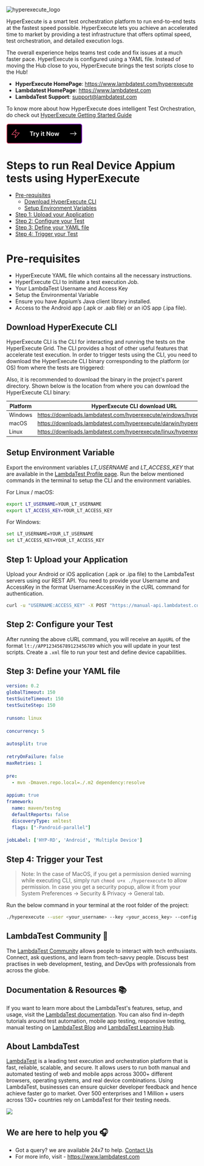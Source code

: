<img height="100" alt="hyperexecute_logo" src="https://user-images.githubusercontent.com/1688653/159473714-384e60ba-d830-435e-a33f-730df3c3ebc6.png">

HyperExecute is a smart test orchestration platform to run end-to-end tests at the fastest speed possible. HyperExecute lets you achieve an accelerated time to market by providing a test infrastructure that offers optimal speed, test orchestration, and detailed execution logs.

The overall experience helps teams test code and fix issues at a much faster pace. HyperExecute is configured using a YAML file. Instead of moving the Hub close to you, HyperExecute brings the test scripts close to the Hub!

* <b>HyperExecute HomePage</b>: https://www.lambdatest.com/hyperexecute
* <b>Lambdatest HomePage</b>: https://www.lambdatest.com
* <b>LambdaTest Support</b>: [support@lambdatest.com](mailto:support@lambdatest.com)

To know more about how HyperExecute does intelligent Test Orchestration, do check out [HyperExecute Getting Started Guide](https://www.lambdatest.com/support/docs/getting-started-with-hyperexecute/)

[<img alt="Try it now" width="200 px" align="center" src="images/Try it Now.svg" />](https://hyperexecute.lambdatest.com/hyperexecute/jobs)

# Steps to run Real Device Appium tests using HyperExecute

* [Pre-requisites](#pre-requisites)
   - [Download HyperExecute CLI](#download-hyperexecute-cli)
   - [Setup Environment Variables](#setup-environment-variable)
* [Step 1: Upload your Application](#step-1-upload-your-application)
* [Step 2: Configure your Test](#step-2-configure-your-test)
* [Step 3: Define your YAML file](#step-3-define-your-yaml-file)
* [Step 4: Trigger your Test](#step-4-trigger-your-test)

# Pre-requisites

- HyperExecute YAML file which contains all the necessary instructions.
- HyperExecute CLI to initiate a test execution Job.
- Your LambdaTest Username and Access Key
- Setup the Environmental Variable
- Ensure you have Appium’s Java client library installed.
- Access to the Android app (.apk or .aab file) or an iOS app (.ipa file).

## Download HyperExecute CLI

HyperExecute CLI is the CLI for interacting and running the tests on the HyperExecute Grid. The CLI provides a host of other useful features that accelerate test execution. In order to trigger tests using the CLI, you need to download the HyperExecute CLI binary corresponding to the platform (or OS) from where the tests are triggered:

Also, it is recommended to download the binary in the project's parent directory. Shown below is the location from where you can download the HyperExecute CLI binary:

| Platform	| HyperExecute CLI download URL |
|-----------|-------------------------------|
| Windows | https://downloads.lambdatest.com/hyperexecute/windows/hyperexecute.exe |
| macOS | https://downloads.lambdatest.com/hyperexecute/darwin/hyperexecute |
| Linux | https://downloads.lambdatest.com/hyperexecute/linux/hyperexecute |

## Setup Environment Variable
Export the environment variables *LT_USERNAME* and *LT_ACCESS_KEY* that are available in the [LambdaTest Profile page](https://accounts.lambdatest.com/detail/profile).
Run the below mentioned commands in the terminal to setup the CLI and the environment variables.

For Linux / macOS:

```bash
export LT_USERNAME=YOUR_LT_USERNAME
export LT_ACCESS_KEY=YOUR_LT_ACCESS_KEY
```

For Windows:

```bash
set LT_USERNAME=YOUR_LT_USERNAME
set LT_ACCESS_KEY=YOUR_LT_ACCESS_KEY
```

## Step 1: Upload your Application
Upload your Android or iOS application (.apk or .ipa file) to the LambdaTest servers using our REST API. You need to provide your Username and AccessKey in the format Username:AccessKey in the cURL command for authentication.

```bash
curl -u "USERNAME:ACCESS_KEY" -X POST "https://manual-api.lambdatest.com/app/upload/realDevice" -F "appFile=@"<YOUR_LOCAL_APP_PATH>"" -F "name="sampleApp""
```

## Step 2: Configure your Test
After running the above cURL command, you will receive an `AppURL` of the format `lt://APP123456789123456789` which you will update in your test scripts. Create a `.xml` file to run your test and define device capabilities.

## Step 3: Define your YAML file

```yaml
version: 0.2
globalTimeout: 150
testSuiteTimeout: 150
testSuiteStep: 150

runson: linux

concurrency: 5

autosplit: true

retryOnFailure: false
maxRetries: 1

pre:
  - mvn -Dmaven.repo.local=./.m2 dependency:resolve

appium: true
framework:
  name: maven/testng
  defaultReports: false
  discoveryType: xmltest
  flags: ["-Pandroid-parallel"]

jobLabel: ['HYP-RD', 'Android', 'Multiple Device']
```

## Step 4: Trigger your Test

> Note: In the case of MacOS, if you get a permission denied warning while executing CLI, simply run `chmod u+x ./hyperexecute` to allow permission. In case you get a security popup, allow it from your System Preferences → Security & Privacy → General tab.

Run the below command in your terminal at the root folder of the project:

```bash
./hyperexecute --user <your_username> --key <your_access_key> --config <path_of_yaml_file>
```

## LambdaTest Community :busts_in_silhouette:

The [LambdaTest Community](https://community.lambdatest.com/) allows people to interact with tech enthusiasts. Connect, ask questions, and learn from tech-savvy people. Discuss best practises in web development, testing, and DevOps with professionals from across the globe.

## Documentation & Resources :books:
      
If you want to learn more about the LambdaTest's features, setup, and usage, visit the [LambdaTest documentation](https://www.lambdatest.com/support/docs/). You can also find in-depth tutorials around test automation, mobile app testing, responsive testing, manual testing on [LambdaTest Blog](https://www.lambdatest.com/blog/) and [LambdaTest Learning Hub](https://www.lambdatest.com/learning-hub/).     
      
 ## About LambdaTest

[LambdaTest](https://www.lambdatest.com) is a leading test execution and orchestration platform that is fast, reliable, scalable, and secure. It allows users to run both manual and automated testing of web and mobile apps across 3000+ different browsers, operating systems, and real device combinations. Using LambdaTest, businesses can ensure quicker developer feedback and hence achieve faster go to market. Over 500 enterprises and 1 Million + users across 130+ countries rely on LambdaTest for their testing needs.

[<img height="70" src="https://user-images.githubusercontent.com/70570645/169649126-ed61f6de-49b5-4593-80cf-3391ca40d665.PNG">](https://accounts.lambdatest.com/register)
      
## We are here to help you :headphones:

* Got a query? we are available 24x7 to help. [Contact Us](mailto:support@lambdatest.com)
* For more info, visit - https://www.lambdatest.com

